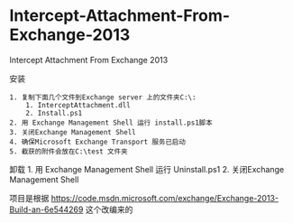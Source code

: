 # Intercept-Attachment-From-Exchange-2013
Intercept Attachment From Exchange 2013

安装

	1. 复制下面几个文件到Exchange server 上的文件夹C:\:
		1. InterceptAttachment.dll
		2. Install.ps1
	2. 用 Exchange Management Shell 运行 install.ps1脚本
	3. 关闭Exchange Management Shell
	4. 确保Microsoft Exchange Transport 服务已启动
	5. 截获的附件会放在C:\test 文件夹

卸载
	1. 用 Exchange Management Shell 运行 Uninstall.ps1
	2. 关闭Exchange Management Shell



项目是根据 https://code.msdn.microsoft.com/exchange/Exchange-2013-Build-an-6e544269 这个改编来的
